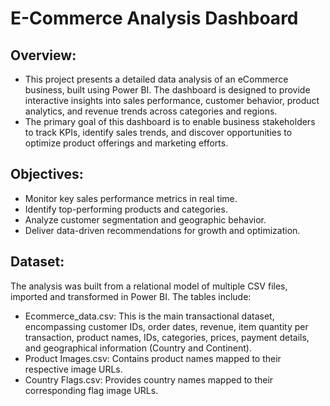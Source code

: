 # E-Commerce Analysis Dashboard 

## **Overview:** 

* This project presents a detailed data analysis of an eCommerce business, built using Power BI. The dashboard is designed to provide interactive insights into sales performance, customer behavior, product analytics, and revenue trends across categories and regions.
* The primary goal of this dashboard is to enable business stakeholders to track KPIs, identify sales trends, and discover opportunities to optimize product offerings and marketing efforts.

## **Objectives:**

* Monitor key sales performance metrics in real time.
* Identify top-performing products and categories.
* Analyze customer segmentation and geographic behavior.
* Deliver data-driven recommendations for growth and optimization.

## **Dataset:**

The analysis was built from a relational model of multiple CSV files, imported and transformed in Power BI. The tables include:
* Ecommerce_data.csv: This is the main transactional dataset, encompassing customer IDs, order dates, revenue, item quantity per transaction, product names, IDs, categories, prices, payment details, and geographical information (Country and Continent).
* Product Images.csv: Contains product names mapped to their respective image URLs.
* Country Flags.csv: Provides country names mapped to their corresponding flag image URLs.
